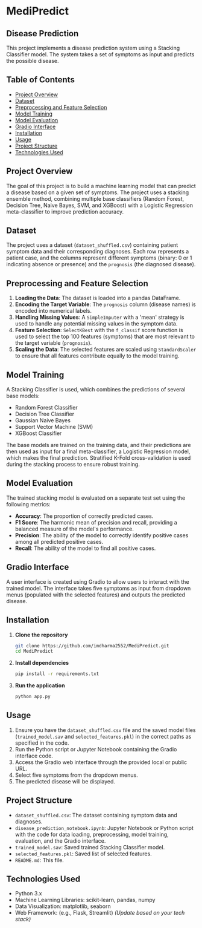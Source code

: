 # MediPredict

## Disease Prediction

This project implements a disease prediction system using a Stacking Classifier model. The system takes a set of symptoms as input and predicts the possible disease.

## Table of Contents

- [Project Overview](#project-overview)
- [Dataset](#dataset)
- [Preprocessing and Feature Selection](#preprocessing-and-feature-selection)
- [Model Training](#model-training)
- [Model Evaluation](#model-evaluation)
- [Gradio Interface](#gradio-interface)
- [Installation](#installation)
- [Usage](#usage)
- [Project Structure](#project-structure)
- [Technologies Used](#technologies-used)

## Project Overview

The goal of this project is to build a machine learning model that can predict a disease based on a given set of symptoms. The project uses a stacking ensemble method, combining multiple base classifiers (Random Forest, Decision Tree, Naive Bayes, SVM, and XGBoost) with a Logistic Regression meta-classifier to improve prediction accuracy.

## Dataset

The project uses a dataset (`dataset_shuffled.csv`) containing patient symptom data and their corresponding diagnoses. Each row represents a patient case, and the columns represent different symptoms (binary: 0 or 1 indicating absence or presence) and the `prognosis` (the diagnosed disease).

## Preprocessing and Feature Selection

1.  **Loading the Data**: The dataset is loaded into a pandas DataFrame.
2.  **Encoding the Target Variable**: The `prognosis` column (disease names) is encoded into numerical labels.
3.  **Handling Missing Values**: A `SimpleImputer` with a 'mean' strategy is used to handle any potential missing values in the symptom data.
4.  **Feature Selection**: `SelectKBest` with the `f_classif` score function is used to select the top 100 features (symptoms) that are most relevant to the target variable (`prognosis`).
5.  **Scaling the Data**: The selected features are scaled using `StandardScaler` to ensure that all features contribute equally to the model training.

## Model Training

A Stacking Classifier is used, which combines the predictions of several base models:

-   Random Forest Classifier
-   Decision Tree Classifier
-   Gaussian Naive Bayes
-   Support Vector Machine (SVM)
-   XGBoost Classifier

The base models are trained on the training data, and their predictions are then used as input for a final meta-classifier, a Logistic Regression model, which makes the final prediction. Stratified K-Fold cross-validation is used during the stacking process to ensure robust training.

## Model Evaluation

The trained stacking model is evaluated on a separate test set using the following metrics:

-   **Accuracy**: The proportion of correctly predicted cases.
-   **F1 Score**: The harmonic mean of precision and recall, providing a balanced measure of the model's performance.
-   **Precision**: The ability of the model to correctly identify positive cases among all predicted positive cases.
-   **Recall**: The ability of the model to find all positive cases.

## Gradio Interface

A user interface is created using Gradio to allow users to interact with the trained model. The interface takes five symptoms as input from dropdown menus (populated with the selected features) and outputs the predicted disease.
## Installation

1. **Clone the repository**
    ```bash
    git clone https://github.com/imdharma2552/MediPredict.git
    cd MediPredict
    ```

2. **Install dependencies**
    ```bash
    pip install -r requirements.txt
    ```

3. **Run the application**
    ```bash
    python app.py
    ```

## Usage

1.  Ensure you have the `dataset_shuffled.csv` file and the saved model files (`trained_model.sav` and `selected_features.pkl`) in the correct paths as specified in the code.
2.  Run the Python script or Jupyter Notebook containing the Gradio interface code.
3.  Access the Gradio web interface through the provided local or public URL.
4.  Select five symptoms from the dropdown menus.
5.  The predicted disease will be displayed.

## Project Structure

-   `dataset_shuffled.csv`: The dataset containing symptom data and diagnoses.
-   `disease_prediction_notebook.ipynb`: Jupyter Notebook or Python script with the code for data loading, preprocessing, model training, evaluation, and the Gradio interface.
-   `trained_model.sav`: Saved trained Stacking Classifier model.
-   `selected_features.pkl`: Saved list of selected features.
-   `README.md`: This file.

## Technologies Used

- Python 3.x
- Machine Learning Libraries: scikit-learn, pandas, numpy
- Data Visualization: matplotlib, seaborn
- Web Framework: (e.g., Flask, Streamlit) *(Update based on your tech stack)*


